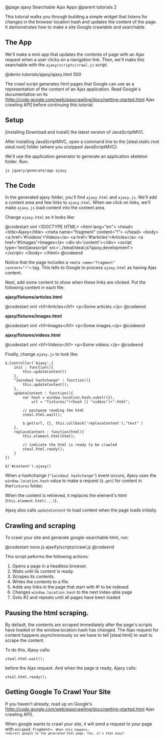 @page ajaxy Searchable Ajax Apps
@parent tutorials 2

This tutorial walks you through building a simple widget
that listens for changes in the browser location hash
and updates the content of the page.  It demonstrates how to make
a site Google crawlable and searchable.

## The App

We'll make a mini app that updates the contents of page with an
Ajax request when a user clicks on a navigation link. Then, we'll make this searchable
with the <code>ajaxy/scripts/crawl.js</code> script.

@demo tutorials/ajaxy/ajaxy.html 500

The crawl script generates html pages that Google can use as a representation
of the content of an Ajax application.  Read Google's documentation on its
[http://code.google.com/web/ajaxcrawling/docs/getting-started.html Ajax crawling API]
 before continuing this tutorial.

## Setup

[installing Download and install] the latest version of JavaScriptMVC.

After installing JavaScriptMVC, open a command line to 
the [steal.static.root steal.root] folder (where you unzipped 
JavaScriptMVC).  


We'll use the application generator to generate an application
skeleton folder.  Run:

    js jquery/generate/app ajaxy

## The Code

In the generated ajaxy folder, you'll find <code>ajaxy.html</code>
and <code>ajaxy.js</code>.  We'll add a content area
and few links to 
<code>ajaxy.html</code>.  When we click on  links,
we'll make <code>ajaxy.js</code> load content into
the content area.

Change <code>ajaxy.html</code> so it looks like:

@codestart xml
&lt;!DOCTYPE HTML>
&lt;html lang="en">
    &lt;head>
        &lt;title>Ajaxy&lt;/title>
        &lt;meta name="fragment" content="!">
    &lt;/head>
    &lt;body>
        &lt;a href='#!videos'>Videos&lt;/a>
        &lt;a href='#!articles'>Articles&lt;/a>
        &lt;a href='#!images'>Images&lt;/a>
        &lt;div id='content'>&lt;/div>
        &lt;script type='text/javascript' 
            src='../steal/steal.js?ajaxy,development'>	 
        &lt;/script>
    &lt;/body>
&lt;/html>
@codeend

Notice that the page includes a <code>&lt;meta name="fragment" content="!"&gt;</code>
tag.  This tells to Google to process <code>ajaxy.html</code> as having Ajax content.

Next, add some content to show when these links are clicked.  Put the following content
in each file:

__ajaxy/fixtures/articles.html__

@codestart xml
&lt;h1>Articles&lt;/h1>
&lt;p>Some articles.&lt;/p>
@codeend

__ajaxy/fixtures/images.html__

@codestart xml
&lt;h1>Images&lt;/h1>
&lt;p>Some images.&lt;/p>
@codeend

__ajaxy/fixtures/videos.html__

@codestart xml
&lt;h1>Videos&lt;/h1>
&lt;p>Some videos.&lt;/p>
@codeend

Finally, change <code>ajaxy.js</code> to look like:

    $.Controller('Ajaxy',{
        init : function(){
            this.updateContent()
        },
        "{window} hashchange" : function(){
            this.updateContent();
        },
        updateContent : function(){
            var hash = window.location.hash.substr(2),
                url = "fixtures/"+(hash || "videos")+".html";
            
            // postpone reading the html 
            steal.html.wait();
            
            $.get(url, {}, this.callback('replaceContent'),"text" )
        },
        replaceContent : function(html){
            this.element.html(html);
            
            // indicate the html is ready to be crawled
            steal.html.ready();
        }
    })
    
    $('#content').ajaxy()

When a hashchange (<code>"{window} hashchange"</code>) event occurs, Ajaxy
uses the <code>window.location.hash</code> value to make a 
request (<code>$.get</code>)
for content in the<code>fixtures</code> folder.  

When the content is retrieved, it replaces the element's 
html (<code>this.element.html(...)</code>).

Ajaxy also calls <code>updateContent</code> to load content when
the page loads initially. 

## Crawling and scraping

To crawl your site and generate google-searchable html, run:

@codestart none
js ajaxify/scripts/crawl.js
@codeend

This script peforms the following actions:

  1. Opens a page in a headless browser.
  2. Waits until its content is ready.
  3. Scrapes its contents.
  4. Writes the contents to a file.
  5. Adds any links in the page that start with #! to be indexed
  6. Changes <code>window.location.hash</code> to the next index-able page
  7. Goto #2 and repeats until all pages have been loaded


## Pausing the html scraping.

By default, the contents are scraped immediately after the page's scripts have loaded or
the window.location.hash has changed.  The Ajax request for content
happens asynchronously so we have to tell [steal.html] to wait to scrape the content.

To do this, Ajaxy calls:

    steal.html.wait();
    
before the Ajax request.  And when the page is ready, Ajaxy calls:

    steal.html.ready();
    
## Getting Google To Crawl Your Site

If you haven't already, read up on 
Google's [http://code.google.com/web/ajaxcrawling/docs/getting-started.html Ajax crawling API].

When google wants to crawl your site, it will send a 
request to your page with <code>_escaped_fragment_=<code>.  When this happens, redirect
google to the generated html page.  Yes, it's that easy!